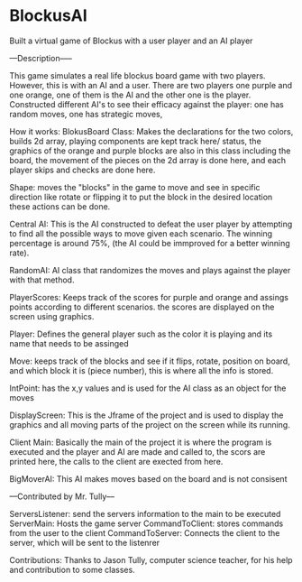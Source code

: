 # BlockusAI
Built a virtual game of Blockus with a user player and an AI player

––Description–––

This game simulates a real life blockus board game with two players. However, this is with an AI and a user. There are two players one purple and one orange, one of them is the AI and the other one is the player. Constructed different AI's to see their efficacy against the player: one has random moves, one has strategic moves,  

How it works: 
BlokusBoard Class: Makes the declarations for the two colors, builds 2d array, playing components are kept track here/ status, the graphics of the orange and purple blocks are also in this class including the board, the movement of the pieces on the 2d array is done here, and each player skips and checks are done here. 

Shape: moves the "blocks" in the game to move and see in specific direction like rotate or flipping it to put the block in the desired location these actions can be done. 


Central AI: This is the AI constructed to defeat the user player by attempting to find all the possible ways to move given each scenario. The winning percentage is around 75%, (the AI could be immproved for a better winning rate). 

RandomAI: AI class that randomizes the moves and plays against the player with that method. 

PlayerScores: Keeps track of the scores for purple and orange and assings points according to different scenarios. the scores are displayed on the screen using graphics. 

Player: Defines the general player such as the color it is playing and its name that needs to be assinged 

Move: keeps track of the blocks and see if it flips, rotate, position on board, and which block it is (piece number), this is where all the info is stored.

IntPoint: has the x,y values and is used for the AI class as an object for the moves

DisplayScreen: This is the Jframe of the project and is used to display the graphics and all moving parts of the project on the screen while its running. 

Client Main: Basically the main of the project it is where the program is executed and the player and AI are made and called to, the scors are printed here, the calls to the client are exected from here. 

BigMoverAI: This AI makes moves based on the board and is not consisent 

––Contributed by Mr. Tully––

ServersListener: send the servers information to the main to be executed
ServerMain: Hosts the game server
CommandToClient: stores commands from the user to the client 
CommandToServer: Connects the client to the server, which will be sent to the listenrer

Contributions: 
Thanks to Jason Tully, computer science teacher, for his help and contribution to some classes. 



